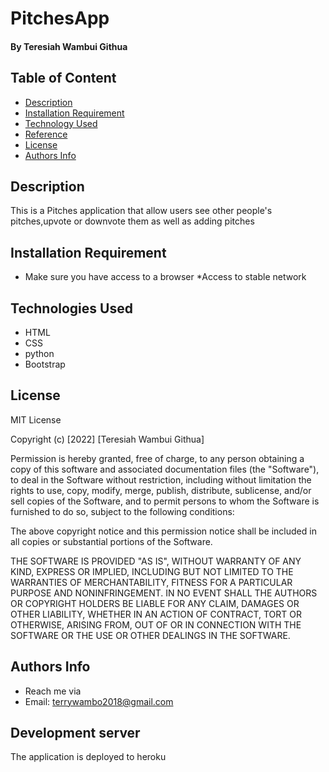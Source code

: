 # PitchesApp

#### By Teresiah Wambui Githua



##  Table of Content
+ [Description](#description)
+ [Installation Requirement](#Installation)
+ [Technology Used](#technology-used)
+ [Reference](#reference)
+ [License](#license)
+ [Authors Info](#author-Info)

## Description
<p> This is a Pitches application that allow users see other people's pitches,upvote or downvote them as well as adding pitches</p>

## Installation Requirement
* Make sure you have access to a browser
*Access to stable network

## Technologies Used
* HTML
* CSS
* python
* Bootstrap

## License
MIT License

Copyright (c) [2022] [Teresiah Wambui Githua]

Permission is hereby granted, free of charge, to any person obtaining a copy of this software and associated documentation files (the "Software"), to deal in the Software without restriction, including without limitation the rights to use, copy, modify, merge, publish, distribute, sublicense, and/or sell copies of the Software, and to permit persons to whom the Software is furnished to do so, subject to the following conditions:

The above copyright notice and this permission notice shall be included in all copies or substantial portions of the Software.

THE SOFTWARE IS PROVIDED "AS IS", WITHOUT WARRANTY OF ANY KIND, EXPRESS OR IMPLIED, INCLUDING BUT NOT LIMITED TO THE WARRANTIES OF MERCHANTABILITY, FITNESS FOR A PARTICULAR PURPOSE AND NONINFRINGEMENT. IN NO EVENT SHALL THE AUTHORS OR COPYRIGHT HOLDERS BE LIABLE FOR ANY CLAIM, DAMAGES OR OTHER LIABILITY, WHETHER IN AN ACTION OF CONTRACT, TORT OR OTHERWISE, ARISING FROM, OUT OF OR IN CONNECTION WITH THE SOFTWARE OR THE USE OR OTHER DEALINGS IN THE SOFTWARE.


## Authors Info
* Reach me via
* Email: terrywambo2018@gmail.com

## Development server

The application is deployed to heroku